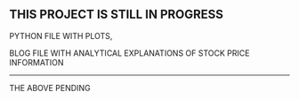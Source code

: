 ## THIS PROJECT IS STILL IN PROGRESS

PYTHON FILE WITH PLOTS,

BLOG FILE WITH ANALYTICAL EXPLANATIONS OF STOCK PRICE INFORMATION

-----------------------
THE ABOVE PENDING

